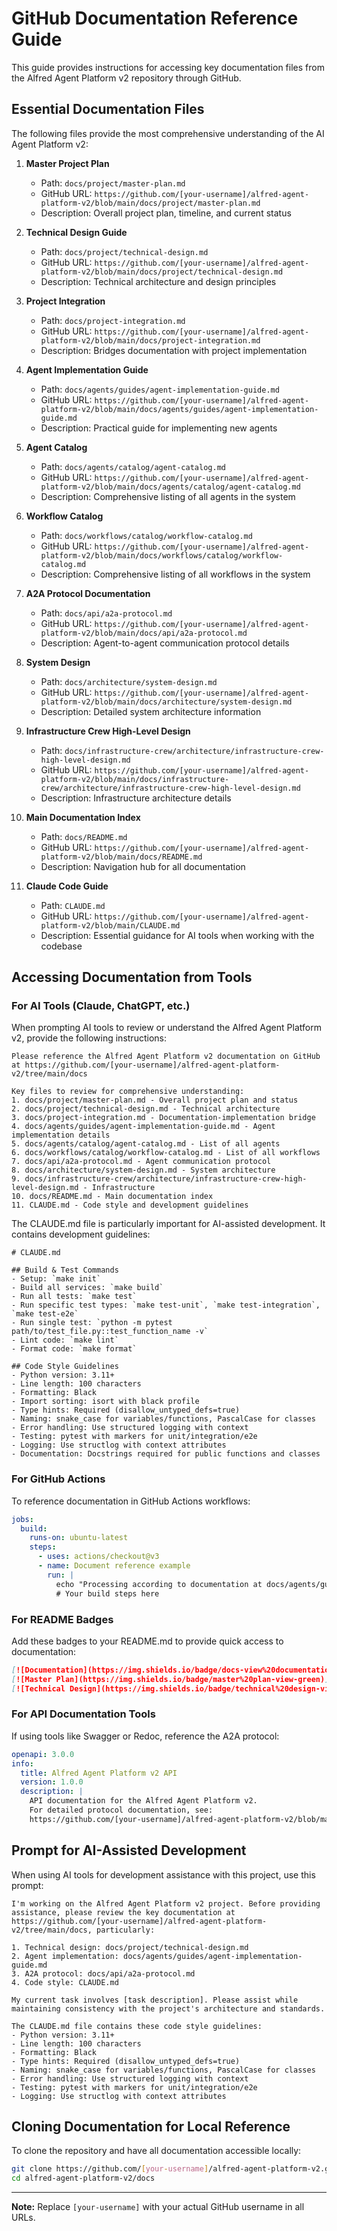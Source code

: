 # GitHub Documentation Reference Guide

This guide provides instructions for accessing key documentation files from the Alfred Agent Platform v2 repository through GitHub.

## Essential Documentation Files

The following files provide the most comprehensive understanding of the AI Agent Platform v2:

1. **Master Project Plan**
   - Path: `docs/project/master-plan.md`
   - GitHub URL: `https://github.com/[your-username]/alfred-agent-platform-v2/blob/main/docs/project/master-plan.md`
   - Description: Overall project plan, timeline, and current status

2. **Technical Design Guide**
   - Path: `docs/project/technical-design.md`
   - GitHub URL: `https://github.com/[your-username]/alfred-agent-platform-v2/blob/main/docs/project/technical-design.md`
   - Description: Technical architecture and design principles

3. **Project Integration**
   - Path: `docs/project-integration.md`
   - GitHub URL: `https://github.com/[your-username]/alfred-agent-platform-v2/blob/main/docs/project-integration.md`
   - Description: Bridges documentation with project implementation

4. **Agent Implementation Guide**
   - Path: `docs/agents/guides/agent-implementation-guide.md`
   - GitHub URL: `https://github.com/[your-username]/alfred-agent-platform-v2/blob/main/docs/agents/guides/agent-implementation-guide.md`
   - Description: Practical guide for implementing new agents

5. **Agent Catalog**
   - Path: `docs/agents/catalog/agent-catalog.md`
   - GitHub URL: `https://github.com/[your-username]/alfred-agent-platform-v2/blob/main/docs/agents/catalog/agent-catalog.md`
   - Description: Comprehensive listing of all agents in the system

6. **Workflow Catalog**
   - Path: `docs/workflows/catalog/workflow-catalog.md`
   - GitHub URL: `https://github.com/[your-username]/alfred-agent-platform-v2/blob/main/docs/workflows/catalog/workflow-catalog.md`
   - Description: Comprehensive listing of all workflows in the system

7. **A2A Protocol Documentation**
   - Path: `docs/api/a2a-protocol.md`
   - GitHub URL: `https://github.com/[your-username]/alfred-agent-platform-v2/blob/main/docs/api/a2a-protocol.md`
   - Description: Agent-to-agent communication protocol details

8. **System Design**
   - Path: `docs/architecture/system-design.md`
   - GitHub URL: `https://github.com/[your-username]/alfred-agent-platform-v2/blob/main/docs/architecture/system-design.md`
   - Description: Detailed system architecture information

9. **Infrastructure Crew High-Level Design**
   - Path: `docs/infrastructure-crew/architecture/infrastructure-crew-high-level-design.md`
   - GitHub URL: `https://github.com/[your-username]/alfred-agent-platform-v2/blob/main/docs/infrastructure-crew/architecture/infrastructure-crew-high-level-design.md`
   - Description: Infrastructure architecture details

10. **Main Documentation Index**
    - Path: `docs/README.md`
    - GitHub URL: `https://github.com/[your-username]/alfred-agent-platform-v2/blob/main/docs/README.md`
    - Description: Navigation hub for all documentation

11. **Claude Code Guide**
    - Path: `CLAUDE.md`
    - GitHub URL: `https://github.com/[your-username]/alfred-agent-platform-v2/blob/main/CLAUDE.md`
    - Description: Essential guidance for AI tools when working with the codebase

## Accessing Documentation from Tools

### For AI Tools (Claude, ChatGPT, etc.)

When prompting AI tools to review or understand the Alfred Agent Platform v2, provide the following instructions:

```
Please reference the Alfred Agent Platform v2 documentation on GitHub at https://github.com/[your-username]/alfred-agent-platform-v2/tree/main/docs

Key files to review for comprehensive understanding:
1. docs/project/master-plan.md - Overall project plan and status
2. docs/project/technical-design.md - Technical architecture
3. docs/project-integration.md - Documentation-implementation bridge
4. docs/agents/guides/agent-implementation-guide.md - Agent implementation details
5. docs/agents/catalog/agent-catalog.md - List of all agents
6. docs/workflows/catalog/workflow-catalog.md - List of all workflows
7. docs/api/a2a-protocol.md - Agent communication protocol
8. docs/architecture/system-design.md - System architecture
9. docs/infrastructure-crew/architecture/infrastructure-crew-high-level-design.md - Infrastructure
10. docs/README.md - Main documentation index
11. CLAUDE.md - Code style and development guidelines
```

The CLAUDE.md file is particularly important for AI-assisted development. It contains development guidelines:

```
# CLAUDE.md

## Build & Test Commands
- Setup: `make init`
- Build all services: `make build`
- Run all tests: `make test`
- Run specific test types: `make test-unit`, `make test-integration`, `make test-e2e`
- Run single test: `python -m pytest path/to/test_file.py::test_function_name -v`
- Lint code: `make lint`
- Format code: `make format`

## Code Style Guidelines
- Python version: 3.11+
- Line length: 100 characters
- Formatting: Black
- Import sorting: isort with black profile
- Type hints: Required (disallow_untyped_defs=true)
- Naming: snake_case for variables/functions, PascalCase for classes
- Error handling: Use structured logging with context
- Testing: pytest with markers for unit/integration/e2e
- Logging: Use structlog with context attributes
- Documentation: Docstrings required for public functions and classes
```

### For GitHub Actions

To reference documentation in GitHub Actions workflows:

```yaml
jobs:
  build:
    runs-on: ubuntu-latest
    steps:
      - uses: actions/checkout@v3
      - name: Document reference example
        run: |
          echo "Processing according to documentation at docs/agents/guides/agent-implementation-guide.md"
          # Your build steps here
```

### For README Badges

Add these badges to your README.md to provide quick access to documentation:

```markdown
[![Documentation](https://img.shields.io/badge/docs-view%20documentation-blue)](https://github.com/[your-username]/alfred-agent-platform-v2/tree/main/docs)
[![Master Plan](https://img.shields.io/badge/master%20plan-view-green)](https://github.com/[your-username]/alfred-agent-platform-v2/blob/main/docs/project/master-plan.md)
[![Technical Design](https://img.shields.io/badge/technical%20design-view-orange)](https://github.com/[your-username]/alfred-agent-platform-v2/blob/main/docs/project/technical-design.md)
```

### For API Documentation Tools

If using tools like Swagger or Redoc, reference the A2A protocol:

```yaml
openapi: 3.0.0
info:
  title: Alfred Agent Platform v2 API
  version: 1.0.0
  description: |
    API documentation for the Alfred Agent Platform v2.
    For detailed protocol documentation, see: 
    https://github.com/[your-username]/alfred-agent-platform-v2/blob/main/docs/api/a2a-protocol.md
```

## Prompt for AI-Assisted Development

When using AI tools for development assistance with this project, use this prompt:

```
I'm working on the Alfred Agent Platform v2 project. Before providing assistance, please review the key documentation at https://github.com/[your-username]/alfred-agent-platform-v2/tree/main/docs, particularly:

1. Technical design: docs/project/technical-design.md
2. Agent implementation: docs/agents/guides/agent-implementation-guide.md
3. A2A protocol: docs/api/a2a-protocol.md
4. Code style: CLAUDE.md

My current task involves [task description]. Please assist while maintaining consistency with the project's architecture and standards.

The CLAUDE.md file contains these code style guidelines:
- Python version: 3.11+
- Line length: 100 characters
- Formatting: Black
- Type hints: Required (disallow_untyped_defs=true)
- Naming: snake_case for variables/functions, PascalCase for classes
- Error handling: Use structured logging with context
- Testing: pytest with markers for unit/integration/e2e
- Logging: Use structlog with context attributes
```

## Cloning Documentation for Local Reference

To clone the repository and have all documentation accessible locally:

```bash
git clone https://github.com/[your-username]/alfred-agent-platform-v2.git
cd alfred-agent-platform-v2/docs
```

---

**Note:** Replace `[your-username]` with your actual GitHub username in all URLs.